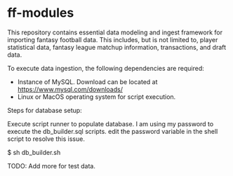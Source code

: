 # ff-modules

This repository contains essential data modeling and ingest framework for importing fantasy football data. This includes, but is not limited to, player statistical data, fantasy league matchup information, transactions, and draft data.


To execute data ingestion, the following dependencies are required:

- Instance of MySQL. Download can be located at https://www.mysql.com/downloads/
- Linux or MacOS operating system for script execution. 

Steps for database setup:

Execute script runner to populate database. I am using my password to execute the db_builder.sql scripts. edit the password variable in the shell script to resolve this issue.

$ sh db_builder.sh

TODO: Add more for test data.
